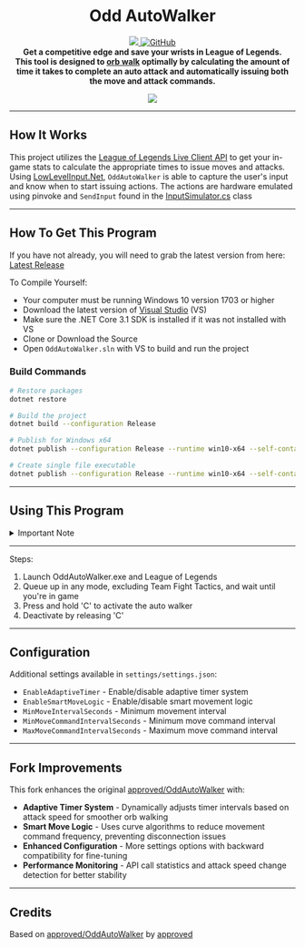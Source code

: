<h1 align="center">
    Odd AutoWalker
</h1>
<p align="center">
    <a href="https://github.com/approved/OddAutoWalker/actions?query=workflow%3A%22.NET+Core%22">
        <img src="https://img.shields.io/github/workflow/status/approved/OddAutoWalker/.NET%20Core/master?style=for-the-badge">
    </a>
    <a href="license">
        <img alt="GitHub" src="https://img.shields.io/github/license/approved/OddAutoWalker?style=for-the-badge">
    </a>
    <br>
    <b>
    Get a competitive edge and save your wrists in League of Legends. <br>
    This tool is designed to <a href="https://mobalytics.gg/blog/lol-attack-move-how-to-orb-walk/" title="Orb walking is where you auto attack a target but cancel or finish the animation early by entering a new command that interrupts it.">orb walk</a> optimally by calculating the amount of time it takes to complete an auto attack and automatically issuing both the move and attack commands.
    </b>
</p>

<p align="center">
    <img src="https://odd.dev/videos/league_kogmaw_autowalker.gif">
</p>

---

## How It Works

This project utilizes the [League of Legends Live Client API](https://developer.riotgames.com/docs/lol#game-client-api_live-client-data-api) to get your in-game stats to calculate the appropriate times to issue moves and attacks.
Using [LowLevelInput.Net](https://github.com/michel-pi/LowLevelInput.Net), `OddAutoWalker` is able to capture the user's input and know when to start issuing actions. The actions are hardware emulated using pinvoke and `SendInput` found in the [InputSimulator.cs](OddAutoWalker/InputSimulator.cs) class

---

## How To Get This Program

If you have not already, you will need to grab the latest version from here: [Latest Release](https://github.com/approved/OddAutoWalker/releases)

To Compile Yourself:

* Your computer must be running Windows 10 version 1703 or higher
* Download the latest version of [Visual Studio](https://visualstudio.microsoft.com/downloads/) (VS)
* Make sure the .NET Core 3.1 SDK is installed if it was not installed with VS
* Clone or Download the Source
* Open `OddAutoWalker.sln` with VS to build and run the project

### Build Commands

```bash
# Restore packages
dotnet restore

# Build the project
dotnet build --configuration Release

# Publish for Windows x64
dotnet publish --configuration Release --runtime win10-x64 --self-contained true

# Create single file executable
dotnet publish --configuration Release --runtime win10-x64 --self-contained true --property:PublishSingleFile=true
```

---

## Using This Program
<details>
    <summary>Important Note</summary>
    <p>
        <i>
            <b>
                While this program is usable, it is intended to be used as reference for both a better implementation and your own project.
                <br>
                <br>
                If you don't want to mess with the program yourself, you must have your "Player Attack Move" bound to 'A'. <br>
                This setting can be found in the in-game settings at Settings->Hotkeys->Player Movement.
            </b>
        </i>
    </p>
</details>

---

Steps:

1. Launch OddAutoWalker.exe and League of Legends
2. Queue up in any mode, excluding Team Fight Tactics, and wait until you're in game
3. Press and hold 'C' to activate the auto walker
4. Deactivate by releasing 'C'

---

## Configuration

Additional settings available in `settings/settings.json`:

- `EnableAdaptiveTimer` - Enable/disable adaptive timer system
- `EnableSmartMoveLogic` - Enable/disable smart movement logic  
- `MinMoveIntervalSeconds` - Minimum movement interval
- `MinMoveCommandIntervalSeconds` - Minimum move command interval
- `MaxMoveCommandIntervalSeconds` - Maximum move command interval

---

## Fork Improvements

This fork enhances the original [approved/OddAutoWalker](https://github.com/approved/OddAutoWalker) with:

- **Adaptive Timer System** - Dynamically adjusts timer intervals based on attack speed for smoother orb walking
- **Smart Move Logic** - Uses curve algorithms to reduce movement command frequency, preventing disconnection issues
- **Enhanced Configuration** - More settings options with backward compatibility for fine-tuning
- **Performance Monitoring** - API call statistics and attack speed change detection for better stability

---

## Credits

Based on [approved/OddAutoWalker](https://github.com/approved/OddAutoWalker) by [approved](https://github.com/approved)